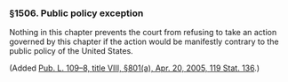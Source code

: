 ### §1506. Public policy exception ###

Nothing in this chapter prevents the court from refusing to take an action governed by this chapter if the action would be manifestly contrary to the public policy of the United States.

(Added [Pub. L. 109–8, title VIII, §801(a), Apr. 20, 2005, 119 Stat. 136](/statviewer.htm?volume=119&page=136).)